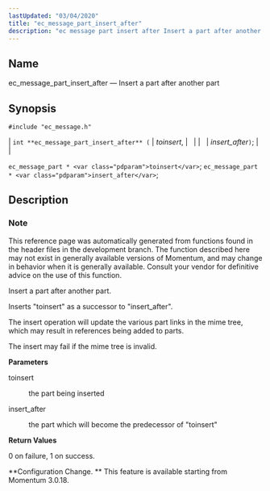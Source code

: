 ```yaml
---
lastUpdated: "03/04/2020"
title: "ec_message_part_insert_after"
description: "ec message part insert after Insert a part after another part int ec message part insert after toinsert insert after ec message part toinsert ec message part insert after This reference page was automatically generated from functions found in the header files in the development branch The function described here..."
---
```


<a name="apis.ec_message_part_insert_after"></a> 
## Name

ec_message_part_insert_after — Insert a part after another part

## Synopsis

`#include "ec_message.h"`

| `int **ec_message_part_insert_after** (` | <var class="pdparam">toinsert</var>, |   |
|   | <var class="pdparam">insert_after</var>`)`; |   |

`ec_message_part * <var class="pdparam">toinsert</var>`;
`ec_message_part * <var class="pdparam">insert_after</var>`;<a name="idp56421296"></a> 
## Description

### Note

This reference page was automatically generated from functions found in the header files in the development branch. The function described here may not exist in generally available versions of Momentum, and may change in behavior when it is generally available. Consult your vendor for definitive advice on the use of this function.

Insert a part after another part.

Inserts "toinsert" as a successor to "insert_after".

The insert operation will update the various part links in the mime tree, which may result in references being added to parts.

The insert may fail if the mime tree is invalid.

**<a name="idp56425728"></a> Parameters**

<dl class="variablelist">

<dt>toinsert</dt>

<dd>

the part being inserted

</dd>

<dt>insert_after</dt>

<dd>

the part which will become the predecessor of "toinsert"

</dd>

</dl>

**<a name="idp56430352"></a> Return Values**

0 on failure, 1 on success.

**Configuration Change. ** This feature is available starting from Momentum 3.0.18.